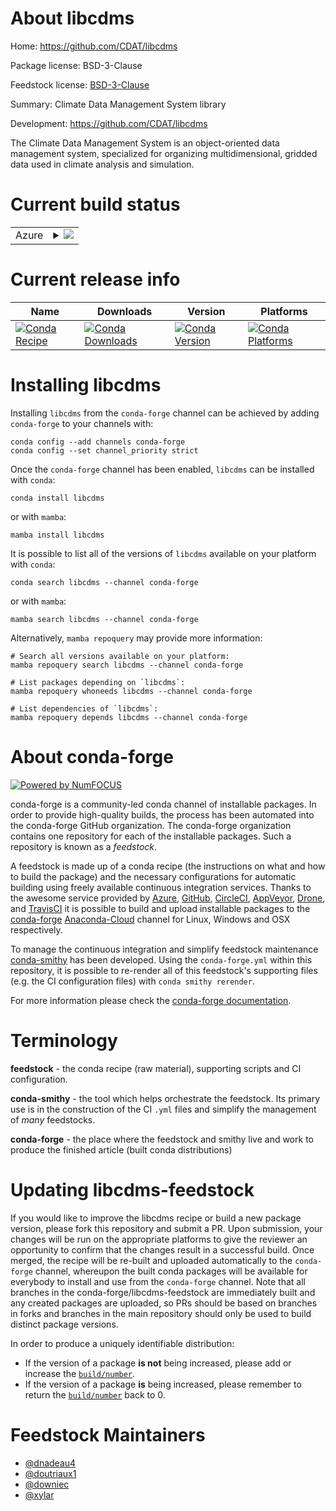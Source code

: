 About libcdms
=============

Home: https://github.com/CDAT/libcdms

Package license: BSD-3-Clause

Feedstock license: [BSD-3-Clause](https://github.com/conda-forge/libcdms-feedstock/blob/main/LICENSE.txt)

Summary: Climate Data Management System library

Development: https://github.com/CDAT/libcdms

The Climate Data Management System is an object-oriented data
management system, specialized for organizing multidimensional,
gridded data used in climate analysis and simulation.


Current build status
====================


<table>
    
  <tr>
    <td>Azure</td>
    <td>
      <details>
        <summary>
          <a href="https://dev.azure.com/conda-forge/feedstock-builds/_build/latest?definitionId=522&branchName=main">
            <img src="https://dev.azure.com/conda-forge/feedstock-builds/_apis/build/status/libcdms-feedstock?branchName=main">
          </a>
        </summary>
        <table>
          <thead><tr><th>Variant</th><th>Status</th></tr></thead>
          <tbody><tr>
              <td>linux_64</td>
              <td>
                <a href="https://dev.azure.com/conda-forge/feedstock-builds/_build/latest?definitionId=522&branchName=main">
                  <img src="https://dev.azure.com/conda-forge/feedstock-builds/_apis/build/status/libcdms-feedstock?branchName=main&jobName=linux&configuration=linux_64_" alt="variant">
                </a>
              </td>
            </tr><tr>
              <td>osx_64</td>
              <td>
                <a href="https://dev.azure.com/conda-forge/feedstock-builds/_build/latest?definitionId=522&branchName=main">
                  <img src="https://dev.azure.com/conda-forge/feedstock-builds/_apis/build/status/libcdms-feedstock?branchName=main&jobName=osx&configuration=osx_64_" alt="variant">
                </a>
              </td>
            </tr>
          </tbody>
        </table>
      </details>
    </td>
  </tr>
</table>

Current release info
====================

| Name | Downloads | Version | Platforms |
| --- | --- | --- | --- |
| [![Conda Recipe](https://img.shields.io/badge/recipe-libcdms-green.svg)](https://anaconda.org/conda-forge/libcdms) | [![Conda Downloads](https://img.shields.io/conda/dn/conda-forge/libcdms.svg)](https://anaconda.org/conda-forge/libcdms) | [![Conda Version](https://img.shields.io/conda/vn/conda-forge/libcdms.svg)](https://anaconda.org/conda-forge/libcdms) | [![Conda Platforms](https://img.shields.io/conda/pn/conda-forge/libcdms.svg)](https://anaconda.org/conda-forge/libcdms) |

Installing libcdms
==================

Installing `libcdms` from the `conda-forge` channel can be achieved by adding `conda-forge` to your channels with:

```
conda config --add channels conda-forge
conda config --set channel_priority strict
```

Once the `conda-forge` channel has been enabled, `libcdms` can be installed with `conda`:

```
conda install libcdms
```

or with `mamba`:

```
mamba install libcdms
```

It is possible to list all of the versions of `libcdms` available on your platform with `conda`:

```
conda search libcdms --channel conda-forge
```

or with `mamba`:

```
mamba search libcdms --channel conda-forge
```

Alternatively, `mamba repoquery` may provide more information:

```
# Search all versions available on your platform:
mamba repoquery search libcdms --channel conda-forge

# List packages depending on `libcdms`:
mamba repoquery whoneeds libcdms --channel conda-forge

# List dependencies of `libcdms`:
mamba repoquery depends libcdms --channel conda-forge
```


About conda-forge
=================

[![Powered by
NumFOCUS](https://img.shields.io/badge/powered%20by-NumFOCUS-orange.svg?style=flat&colorA=E1523D&colorB=007D8A)](https://numfocus.org)

conda-forge is a community-led conda channel of installable packages.
In order to provide high-quality builds, the process has been automated into the
conda-forge GitHub organization. The conda-forge organization contains one repository
for each of the installable packages. Such a repository is known as a *feedstock*.

A feedstock is made up of a conda recipe (the instructions on what and how to build
the package) and the necessary configurations for automatic building using freely
available continuous integration services. Thanks to the awesome service provided by
[Azure](https://azure.microsoft.com/en-us/services/devops/), [GitHub](https://github.com/),
[CircleCI](https://circleci.com/), [AppVeyor](https://www.appveyor.com/),
[Drone](https://cloud.drone.io/welcome), and [TravisCI](https://travis-ci.com/)
it is possible to build and upload installable packages to the
[conda-forge](https://anaconda.org/conda-forge) [Anaconda-Cloud](https://anaconda.org/)
channel for Linux, Windows and OSX respectively.

To manage the continuous integration and simplify feedstock maintenance
[conda-smithy](https://github.com/conda-forge/conda-smithy) has been developed.
Using the ``conda-forge.yml`` within this repository, it is possible to re-render all of
this feedstock's supporting files (e.g. the CI configuration files) with ``conda smithy rerender``.

For more information please check the [conda-forge documentation](https://conda-forge.org/docs/).

Terminology
===========

**feedstock** - the conda recipe (raw material), supporting scripts and CI configuration.

**conda-smithy** - the tool which helps orchestrate the feedstock.
                   Its primary use is in the construction of the CI ``.yml`` files
                   and simplify the management of *many* feedstocks.

**conda-forge** - the place where the feedstock and smithy live and work to
                  produce the finished article (built conda distributions)


Updating libcdms-feedstock
==========================

If you would like to improve the libcdms recipe or build a new
package version, please fork this repository and submit a PR. Upon submission,
your changes will be run on the appropriate platforms to give the reviewer an
opportunity to confirm that the changes result in a successful build. Once
merged, the recipe will be re-built and uploaded automatically to the
`conda-forge` channel, whereupon the built conda packages will be available for
everybody to install and use from the `conda-forge` channel.
Note that all branches in the conda-forge/libcdms-feedstock are
immediately built and any created packages are uploaded, so PRs should be based
on branches in forks and branches in the main repository should only be used to
build distinct package versions.

In order to produce a uniquely identifiable distribution:
 * If the version of a package **is not** being increased, please add or increase
   the [``build/number``](https://docs.conda.io/projects/conda-build/en/latest/resources/define-metadata.html#build-number-and-string).
 * If the version of a package **is** being increased, please remember to return
   the [``build/number``](https://docs.conda.io/projects/conda-build/en/latest/resources/define-metadata.html#build-number-and-string)
   back to 0.

Feedstock Maintainers
=====================

* [@dnadeau4](https://github.com/dnadeau4/)
* [@doutriaux1](https://github.com/doutriaux1/)
* [@downiec](https://github.com/downiec/)
* [@xylar](https://github.com/xylar/)

